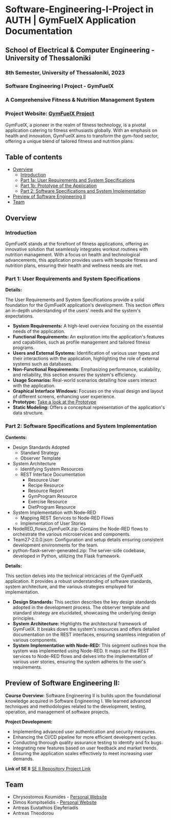 # Software-Engineering-I-Project in AUTH | GymFuelX Application Documentation

## School of Electrical & Computer Engineering - University of Thessaloniki

### 8th Semester, University of Thessaloniki, 2023

### Software Engineering I Project - GymFuelX

### A Comprehensive Fitness & Nutrition Management System

### Project Website: [GymFuelX Project](https://chryskoum.github.io/Software-Engineering-I-Project/)

GymFuelX, a pioneer in the realm of fitness technology, is a pivotal application catering to fitness enthusiasts globally. With an emphasis on health and innovation, GymFuelX aims to transform the gym-food sector, offering a unique blend of tailored fitness and nutrition plans.

## Table of contents

- [Overview](#overview)
  - [Introduction](#introduction)
  - [Part 1a: User Requirements and System Specifications](#part-1-user-requirements-and-system-specifications)
  - [Part 1b: Prototype of the Application](https://chryskoum.github.io/Software-Engineering-I-Project)
  - [Part 2: Software Specifications and System Implementation](#part-2-software-specifications-and-system-implementation)
- [Preview of Software Engineering II](#preview-of-software-engineering-ii)
- [Team](#team)

## Overview

### Introduction

GymFuelX stands at the forefront of fitness applications, offering an innovative solution that seamlessly integrates workout routines with nutrition management. With a focus on health and technological advancements, this application provides users with bespoke fitness and nutrition plans, ensuring their health and wellness needs are met.

### Part 1: User Requirements and System Specifications

**Details:**

The User Requirements and System Specifications provide a solid foundation for the GymFuelX application's development. This section offers an in-depth understanding of the users' needs and the system's expectations.

- **System Requirements:** A high-level overview focusing on the essential needs of the application.
- **Functional Requirements:** An exploration into the application's features and capabilities, such as profile management and tailored fitness programs.
- **Users and External Systems:** Identification of various user types and their interactions with the application, highlighting the role of external systems such as databases.
- **Non-Functional Requirements:** Emphasizing performance, scalability, and reliability, this section ensures the system's efficiency.
- **Usage Scenarios:** Real-world scenarios detailing how users interact with the application.
- **Graphical Interface Windows:** Focuses on the visual design and layout of different screens, enhancing user experience.
- **Prototype:** [Take a look at the Prototype](https://chryskoum.github.io/Software-Engineering-I-Project/)
- **Static Modeling:** Offers a conceptual representation of the application's data structure.

### Part 2: Software Specifications and System Implementation

**Contents:**

- Design Standards Adopted
  - Standard Strategy
  - Observer Template
- System Architecture
  - Identifying System Resources
  - REST Interface Documentation
    - Resource User
    - Recipe Resource
    - Resource Report
    - GymProgram Resource
    - Exercise Resource
    - DietProgram Resource
- System Implementation with Node-RED
  - Mapping REST Services to Node-RED Flows
  - Implementation of User Stories
- NodeRED_flows_GymFuelX.zip: Contains the Node-RED flows to orchestrate the various microservices and components.
- Team27-2.0.0.json: Configuration and setup details ensuring consistent development environments for the team.
- python-flask-server-generated.zip: The server-side codebase, developed in Python, utilizing the Flask framework.

**Details:**

This section delves into the technical intricacies of the GymFuelX application. It provides a robust understanding of software standards, system architecture, and the various strategies employed for implementation.

- **Design Standards:** This section describes the key design standards adopted in the development process. The observer template and standard strategy are elucidated, showcasing the underlying design principles.
- **System Architecture:** Highlights the architectural framework of GymFuelX. It breaks down the system's resources and offers detailed documentation on the REST interfaces, ensuring seamless integration of various components.
- **System Implementation with Node-RED:** This segment outlines how the system was implemented using Node-RED. It maps out the REST services to Node-RED flows and delves into the implementation of various user stories, ensuring the system adheres to the user's requirements.

## Preview of Software Engineering II:

**Course Overview:**
Software Engineering II is builds upon the foundational knowledge acquired in Software Engineering I. We learned advanced techniques and methodologies related to the development, testing, operation, and management of software projects.

**Project Development:**

- Implementing advanced user authentication and security measures.
- Enhancing the CI/CD pipeline for more efficient development cycles.
- Conducting thorough quality assurance testing to identify and fix bugs.
- Integrating new features based on user feedback and market trends.
- Ensuring the application scales effectively to meet increasing user demands.

**Link of SE II**
[SE II Repository Project Link](https://github.com/ChrysKoum/SE2-Project-GymFuelX)

## Team
 - Chrysostomos Koumides - [Personal Website](https://github.com/ChrysKoum/ChrysK)
 - Dimos Kompitselidis - [Personal Website](https://komisd.github.io/Portfolio-Website/)
 - Antreas Eustathios Eleyferiadis
 - Antreas Theodorou 
